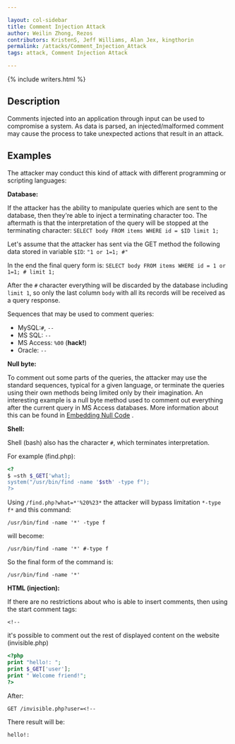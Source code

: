 ```yaml
---

layout: col-sidebar
title: Comment Injection Attack
author: Weilin Zhong, Rezos
contributors: KristenS, Jeff Williams, Alan Jex, kingthorin
permalink: /attacks/Comment_Injection_Attack
tags: attack, Comment Injection Attack

---
```


{% include writers.html %}

## Description

Comments injected into an application through input can be used to
compromise a system. As data is parsed, an injected/malformed comment
may cause the process to take unexpected actions that result in an
attack.

## Examples

The attacker may conduct this kind of attack with different programming
or scripting languages:

**Database:**

If the attacker has the ability to manipulate queries which are sent to
the database, then they're able to inject a terminating character too. The
aftermath is that the interpretation of the query will be stopped at the
terminating character: `SELECT body FROM items WHERE id = $ID limit 1;`

Let's assume that the attacker has sent via the GET method the following
data stored in variable `$ID`: `"1 or 1=1; #"`

In the end the final query form is: `SELECT body FROM items WHERE id = 1 or 1=1; # limit 1;`

After the `#` character everything will be discarded by the database
including `limit 1`, so only the last column `body` with all its
records will be received as a query response.

Sequences that may be used to comment queries:

- MySQL:`#`, `--`
- MS SQL: `--`
- MS Access: `%00` (**hack\!**)
- Oracle: `--`

**Null byte:**

To comment out some parts of the queries, the attacker may use the
standard sequences, typical for a given language, or terminate the
queries using their own methods being limited only by their imagination. An
interesting example is a null byte method used to comment out everything
after the current query in MS Access databases. More information about
this can be found in [Embedding Null
Code](Embedding_Null_Code) .

**Shell:**

Shell (bash) also has the character `#`, which terminates
interpretation.

For example (find.php):

```php
<?
$ =sth $_GET['what];
system("/usr/bin/find -name '$sth' -type f");
?>
```

Using `/find.php?what=*'%20%23*` the attacker will bypass limitation
`*-type f*` and this command:

`/usr/bin/find -name '*' -type f`

will become:

`/usr/bin/find -name '*' #-type f`

So the final form of the command is:

`/usr/bin/find -name '*'`

**HTML (injection):**

If there are no restrictions about who is able to insert comments, then
using the start comment tags:

`<!--`

it's possible to comment out the rest of displayed content on the
website (invisible.php)

```php
<?php
print "hello!: ";
print $_GET['user'];
print " Welcome friend!";
?>
```

After:

`GET /invisible.php?user=<!--`

There result will be:

`hello!:`
